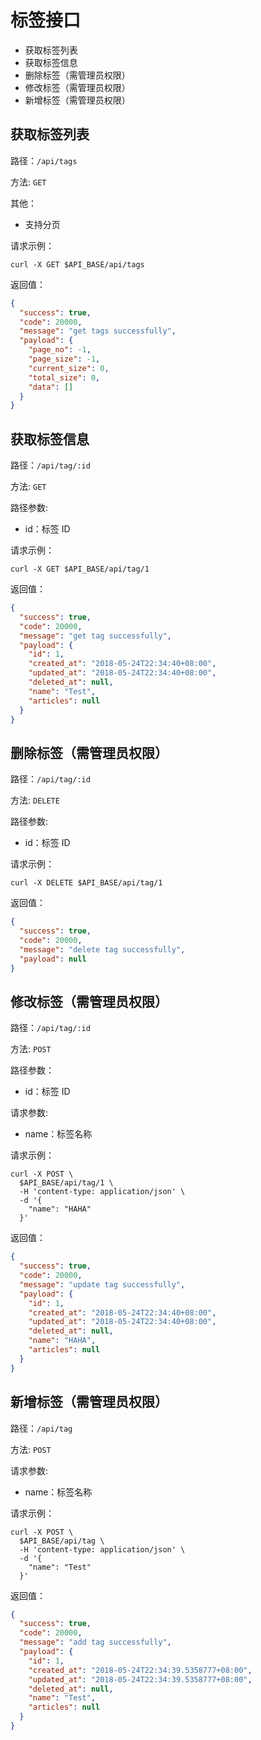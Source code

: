 # 标签接口

* 获取标签列表
* 获取标签信息
* 删除标签（需管理员权限）
* 修改标签（需管理员权限）
* 新增标签（需管理员权限）

## 获取标签列表

路径：`/api/tags`

方法: `GET`

其他：

* 支持分页

请求示例：

```shell
curl -X GET $API_BASE/api/tags
```

返回值：

```json
{
  "success": true,
  "code": 20000,
  "message": "get tags successfully",
  "payload": {
    "page_no": -1,
    "page_size": -1,
    "current_size": 0,
    "total_size": 0,
    "data": []
  }
}
```

## 获取标签信息

路径：`/api/tag/:id`

方法: `GET`

路径参数:

* id：标签 ID

请求示例：

```shell
curl -X GET $API_BASE/api/tag/1
```

返回值：

```json
{
  "success": true,
  "code": 20000,
  "message": "get tag successfully",
  "payload": {
    "id": 1,
    "created_at": "2018-05-24T22:34:40+08:00",
    "updated_at": "2018-05-24T22:34:40+08:00",
    "deleted_at": null,
    "name": "Test",
    "articles": null
  }
}
```

## 删除标签（需管理员权限）

路径：`/api/tag/:id`

方法: `DELETE`

路径参数:

* id：标签 ID

请求示例：

```shell
curl -X DELETE $API_BASE/api/tag/1
```

返回值：

```json
{
  "success": true,
  "code": 20000,
  "message": "delete tag successfully",
  "payload": null
}
```

## 修改标签（需管理员权限）

路径：`/api/tag/:id`

方法: `POST`

路径参数：

* id：标签 ID

请求参数:

* name：标签名称

请求示例：

```shell
curl -X POST \
  $API_BASE/api/tag/1 \
  -H 'content-type: application/json' \
  -d '{
    "name": "HAHA"
  }'
```

返回值：

```json
{
  "success": true,
  "code": 20000,
  "message": "update tag successfully",
  "payload": {
    "id": 1,
    "created_at": "2018-05-24T22:34:40+08:00",
    "updated_at": "2018-05-24T22:34:40+08:00",
    "deleted_at": null,
    "name": "HAHA",
    "articles": null
  }
}
```

## 新增标签（需管理员权限）

路径：`/api/tag`

方法: `POST`

请求参数:

* name：标签名称

请求示例：

```shell
curl -X POST \
  $API_BASE/api/tag \
  -H 'content-type: application/json' \
  -d '{
    "name": "Test"
  }'
```

返回值：

```json
{
  "success": true,
  "code": 20000,
  "message": "add tag successfully",
  "payload": {
    "id": 1,
    "created_at": "2018-05-24T22:34:39.5358777+08:00",
    "updated_at": "2018-05-24T22:34:39.5358777+08:00",
    "deleted_at": null,
    "name": "Test",
    "articles": null
  }
}
```
